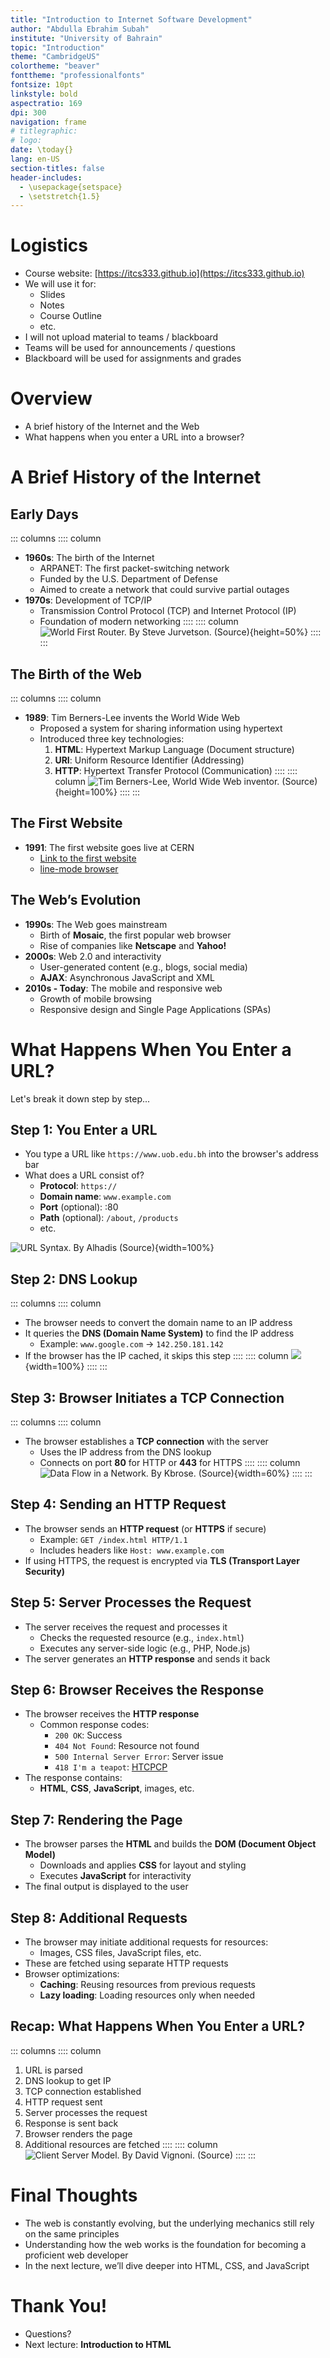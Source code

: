 ```yaml
---
title: "Introduction to Internet Software Development"
author: "Abdulla Ebrahim Subah"
institute: "University of Bahrain"
topic: "Introduction"
theme: "CambridgeUS"
colortheme: "beaver"
fonttheme: "professionalfonts"
fontsize: 10pt
linkstyle: bold
aspectratio: 169
dpi: 300
navigation: frame
# titlegraphic: 
# logo: 
date: \today{}
lang: en-US
section-titles: false
header-includes:
  - \usepackage{setspace}
  - \setstretch{1.5}
---
```

# Logistics
- Course website: [https://itcs333.github.io](https://itcs333.github.io)
- We will use it for:
    - Slides
    - Notes
    - Course Outline
    - etc.
- I will not upload material to teams / blackboard
- Teams will be used for announcements / questions
- Blackboard will be used for assignments and grades

# Overview
- A brief history of the Internet and the Web
- What happens when you enter a URL into a browser?

# A Brief History of the Internet
## Early Days

::: columns
:::: column
- **1960s**: The birth of the Internet
  - ARPANET: The first packet-switching network
  - Funded by the U.S. Department of Defense
  - Aimed to create a network that could survive partial outages
- **1970s**: Development of TCP/IP
  - Transmission Control Protocol (TCP) and Internet Protocol (IP)
  - Foundation of modern networking
::::
:::: column
![World First Router. By Steve Jurvetson. [(Source)](https://commons.wikimedia.org/w/index.php?curid=22504403)](img/ARPANET_first_router_2.jpg){height=50%}
::::
:::

## The Birth of the Web

::: columns
:::: column
- **1989**: Tim Berners-Lee invents the World Wide Web
  - Proposed a system for sharing information using hypertext
  - Introduced three key technologies:
    1. **HTML**: Hypertext Markup Language (Document structure)
    2. **URI**: Uniform Resource Identifier (Addressing)
    3. **HTTP**: Hypertext Transfer Protocol (Communication)
::::
:::: column
![Tim Berners-Lee, World Wide Web inventor. [(Source)](https://cds.cern.ch/images/CERN-GE-9407011-31)](img/tim.jpg){height=100%}
::::
:::

## The First Website
- **1991**: The first website goes live at CERN
  - [Link to the first website](http://info.cern.ch/hypertext/WWW/TheProject.html)
  - [line-mode browser](http://line-mode.cern.ch/www/hypertext/WWW/TheProject.html)

## The Web’s Evolution

- **1990s**: The Web goes mainstream
  - Birth of **Mosaic**, the first popular web browser
  - Rise of companies like **Netscape** and **Yahoo!**
- **2000s**: Web 2.0 and interactivity
  - User-generated content (e.g., blogs, social media)
  - **AJAX**: Asynchronous JavaScript and XML
- **2010s - Today**: The mobile and responsive web
  - Growth of mobile browsing
  - Responsive design and Single Page Applications (SPAs)

# What Happens When You Enter a URL?

Let's break it down step by step...

## Step 1: You Enter a URL
- You type a URL like `https://www.uob.edu.bh` into the browser's address bar
- What does a URL consist of?
  - **Protocol**: `https://`
  - **Domain name**: `www.example.com`
  - **Port** (optional): :80
  - **Path** (optional): `/about`, `/products`
  - etc.

![URL Syntax. By Alhadis [(Source)](https://commons.wikimedia.org/w/index.php?curid=82827943)](img/URI_syntax_diagram.svg){width=100%}

## Step 2: DNS Lookup
::: columns
:::: column
- The browser needs to convert the domain name to an IP address
- It queries the **DNS (Domain Name System)** to find the IP address
  - Example: `www.google.com` → `142.250.181.142`
- If the browser has the IP cached, it skips this step
::::
:::: column
![](img/dns.png){width=100%}
::::
:::


## Step 3: Browser Initiates a TCP Connection
::: columns
:::: column
- The browser establishes a **TCP connection** with the server
  - Uses the IP address from the DNS lookup
  - Connects on port **80** for HTTP or **443** for HTTPS
::::
:::: column
![Data Flow in a Network. By Kbrose. [(Source)](https://commons.wikimedia.org/w/index.php?curid=1831900)](img/IP_stack_connections.svg){width=60%}
::::
:::

## Step 4: Sending an HTTP Request
- The browser sends an **HTTP request** (or **HTTPS** if secure)
  - Example: `GET /index.html HTTP/1.1`
  - Includes headers like `Host: www.example.com`
- If using HTTPS, the request is encrypted via **TLS (Transport Layer Security)**

## Step 5: Server Processes the Request
- The server receives the request and processes it
  - Checks the requested resource (e.g., `index.html`)
  - Executes any server-side logic (e.g., PHP, Node.js)
- The server generates an **HTTP response** and sends it back

## Step 6: Browser Receives the Response
- The browser receives the **HTTP response**
  - Common response codes:
    - `200 OK`: Success
    - `404 Not Found`: Resource not found
    - `500 Internal Server Error`: Server issue
    - `418 I'm a teapot`: [HTCPCP](https://en.wikipedia.org/wiki/Hyper_Text_Coffee_Pot_Control_Protocol)
- The response contains:
  - **HTML**, **CSS**, **JavaScript**, images, etc.

## Step 7: Rendering the Page
- The browser parses the **HTML** and builds the **DOM (Document Object Model)**
  - Downloads and applies **CSS** for layout and styling
  - Executes **JavaScript** for interactivity
- The final output is displayed to the user

## Step 8: Additional Requests
- The browser may initiate additional requests for resources:
  - Images, CSS files, JavaScript files, etc.
- These are fetched using separate HTTP requests
- Browser optimizations:
  - **Caching**: Reusing resources from previous requests
  - **Lazy loading**: Loading resources only when needed

## Recap: What Happens When You Enter a URL?
::: columns
:::: column
1. URL is parsed
2. DNS lookup to get IP
3. TCP connection established
4. HTTP request sent
5. Server processes the request
6. Response is sent back
7. Browser renders the page
8. Additional resources are fetched
::::
:::: column
![Client Server Model. By David Vignoni. [(Source)](https://commons.wikimedia.org/w/index.php?curid=15782858)](img/Client-server-model.svg)
::::
:::
# Final Thoughts
- The web is constantly evolving, but the underlying mechanics still rely on the same principles
- Understanding how the web works is the foundation for becoming a proficient web developer
- In the next lecture, we’ll dive deeper into HTML, CSS, and JavaScript

# Thank You!
- Questions?
- Next lecture: **Introduction to HTML**
